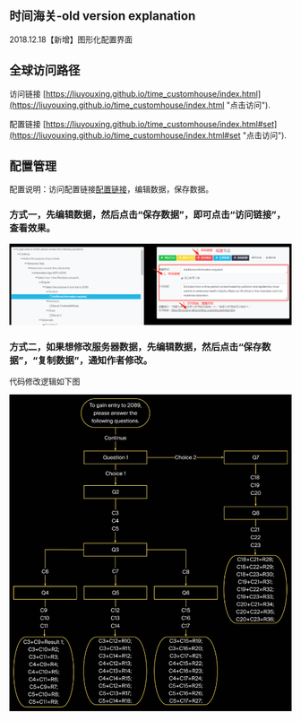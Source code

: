 
## 时间海关-old version explanation

2018.12.18【新增】图形化配置界面

## 全球访问路径

访问链接 [https://liuyouxing.github.io/time_customhouse/index.html](https://liuyouxing.github.io/time_customhouse/index.html "点击访问"). 

配置链接 [https://liuyouxing.github.io/time_customhouse/index.html#set](https://liuyouxing.github.io/time_customhouse/index.html#set "点击访问"). 

## 配置管理

配置说明：访问配置链接[配置链接](https://liuyouxing.github.io/time_customhouse/index.html#set "点击访问")，编辑数据，保存数据。

### 方式一，先编辑数据，然后点击“保存数据”，即可点击“访问链接”，查看效果。

![Alt text](css/img00.png "操作提示")

### 方式二，如果想修改服务器数据，先编辑数据，然后点击“保存数据”，“复制数据”，通知作者修改。

代码修改逻辑如下图

![Alt text](css/img.jpg "按图修改")

